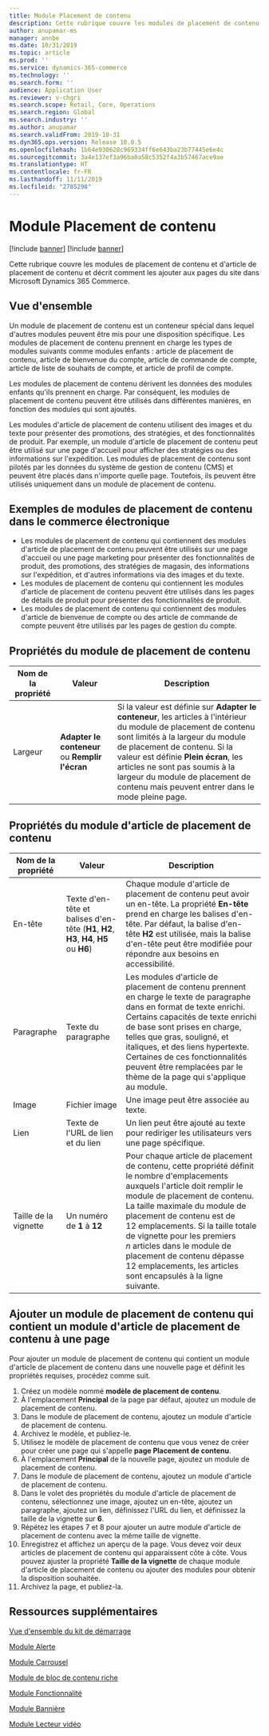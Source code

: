 ```yaml
---
title: Module Placement de contenu
description: Cette rubrique couvre les modules de placement de contenu et d'article de placement de contenu et décrit comment les ajouter aux pages du site dans Microsoft Dynamics 365 Commerce.
author: anupamar-ms
manager: annbe
ms.date: 10/31/2019
ms.topic: article
ms.prod: ''
ms.service: dynamics-365-commerce
ms.technology: ''
ms.search.form: ''
audience: Application User
ms.reviewer: v-chgri
ms.search.scope: Retail, Core, Operations
ms.search.region: Global
ms.search.industry: ''
ms.author: anupamar
ms.search.validFrom: 2019-10-31
ms.dyn365.ops.version: Release 10.0.5
ms.openlocfilehash: 1b64e930628c969334ff6e643ba23b77445e6e4c
ms.sourcegitcommit: 3a4e137ef3a96ba0a58c5352f4a3b57467ace9ae
ms.translationtype: HT
ms.contentlocale: fr-FR
ms.lasthandoff: 11/11/2019
ms.locfileid: "2785298"
---
```

# <a name="content-placement-module"></a>Module Placement de contenu

[!include [banner](includes/preview-banner.md)]
[!include [banner](includes/banner.md)]

Cette rubrique couvre les modules de placement de contenu et d'article de placement de contenu et décrit comment les ajouter aux pages du site dans Microsoft Dynamics 365 Commerce.

## <a name="overview"></a>Vue d'ensemble

Un module de placement de contenu est un conteneur spécial dans lequel d'autres modules peuvent être mis pour une disposition spécifique. Les modules de placement de contenu prennent en charge les types de modules suivants comme modules enfants : article de placement de contenu, article de bienvenue du compte, article de commande de compte, article de liste de souhaits de compte, et article de profil de compte.

Les modules de placement de contenu dérivent les données des modules enfants qu'ils prennent en charge. Par conséquent, les modules de placement de contenu peuvent être utilisés dans différentes manières, en fonction des modules qui sont ajoutés.

Les modules d'article de placement de contenu utilisent des images et du texte pour présenter des promotions, des stratégies, et des fonctionnalités de produit. Par exemple, un module d'article de placement de contenu peut être utilisé sur une page d'accueil pour afficher des stratégies ou des informations sur l'expédition. Les modules de placement de contenu sont pilotés par les données du système de gestion de contenu (CMS) et peuvent être placés dans n'importe quelle page. Toutefois, ils peuvent être utilisés uniquement dans un module de placement de contenu.

## <a name="examples-of-content-placement-modules-in-e-commerce"></a>Exemples de modules de placement de contenu dans le commerce électronique

* Les modules de placement de contenu qui contiennent des modules d'article de placement de contenu peuvent être utilisés sur une page d'accueil ou une page marketing pour présenter des fonctionnalités de produit, des promotions, des stratégies de magasin, des informations sur l'expédition, et d'autres informations via des images et du texte.
* Les modules de placement de contenu qui contiennent les modules d'article de placement de contenu peuvent être utilisés dans les pages de détails de produit pour présenter des fonctionnalités de produit.
* Les modules de placement de contenu qui contiennent des modules d'article de bienvenue de compte ou des article de commande de compte peuvent être utilisés par les pages de gestion du compte.

## <a name="content-placement-module-properties"></a>Propriétés du module de placement de contenu

| Nom de la propriété | Valeur | Description |
|---------------|-------|-------------|
| Largeur         | **Adapter le conteneur** ou **Remplir l'écran** | Si la valeur est définie sur **Adapter le conteneur**, les articles à l'intérieur du module de placement de contenu sont limités à la largeur du module de placement de contenu. Si la valeur est définie **Plein écran**, les articles ne sont pas soumis à la largeur du module de placement de contenu mais peuvent entrer dans le mode pleine page. |

## <a name="content-placement-item-module-properties"></a>Propriétés du module d'article de placement de contenu

| Nom de la propriété | Valeur | Description |
|---------------|-------|-------------|
| En-tête       | Texte d'en-tête et balises d'en-tête (**H1**, **H2**, **H3**, **H4**, **H5** ou **H6**) | Chaque module d'article de placement de contenu peut avoir un en-tête. La propriété **En-tête** prend en charge les balises d'en-tête. Par défaut, la balise d'en-tête **H2** est utilisée, mais la balise d'en-tête peut être modifiée pour répondre aux besoins en accessibilité. |
| Paragraphe     | Texte du paragraphe | Les modules d'article de placement de contenu prennent en charge le texte de paragraphe dans en format de texte enrichi. Certains capacités de texte enrichi de base sont prises en charge, telles que gras, souligné, et italiques, et des liens hypertexte. Certaines de ces fonctionnalités peuvent être remplacées par le thème de la page qui s'applique au module. |
| Image         | Fichier image | Une image peut être associée au texte. |
| Lien          | Texte de l'URL de lien et du lien | Un lien peut être ajouté au texte pour rediriger les utilisateurs vers une page spécifique. |
| Taille de la vignette     | Un numéro de **1** à **12** | Pour chaque article de placement de contenu, cette propriété définit le nombre d'emplacements auxquels l'article doit remplir le module de placement de contenu. La taille maximale du module de placement de contenu est de 12 emplacements. Si la taille totale de vignette pour les premiers *n* articles dans le module de placement de contenu dépasse 12 emplacements, les articles sont encapsulés à la ligne suivante. |

## <a name="add-a-content-placement-module-that-contains-a-content-placement-item-module-to-a-page"></a>Ajouter un module de placement de contenu qui contient un module d'article de placement de contenu à une page

Pour ajouter un module de placement de contenu qui contient un module d'article de placement de contenu dans une nouvelle page et définit les propriétés requises, procédez comme suit.

1. Créez un modèle nommé **modèle de placement de contenu**.
1. À l'emplacement **Principal** de la page par défaut, ajoutez un module de placement de contenu.
1. Dans le module de placement de contenu, ajoutez un module d'article de placement de contenu.
1. Archivez le modèle, et publiez-le.
1. Utilisez le modèle de placement de contenu que vous venez de créer pour créer une page qui s'appelle **page Placement de contenu**.
1. À l'emplacement **Principal** de la nouvelle page, ajoutez un module de placement de contenu.
1. Dans le module de placement de contenu, ajoutez un module d'article de placement de contenu.
1. Dans le volet des propriétés du module d'article de placement de contenu, sélectionnez une image, ajoutez un en-tête, ajoutez un paragraphe, ajoutez un lien, définissez l'URL du lien, et définissez la taille de la vignette sur **6**.
1. Répétez les étapes 7 et 8 pour ajouter un autre module d'article de placement de contenu avec la même taille de vignette.
1. Enregistrez et affichez un aperçu de la page. Vous devez voir deux articles de placement de contenu qui apparaissent côte à côte. Vous pouvez ajuster la propriété **Taille de la vignette** de chaque module d'article de placement de contenu ou ajouter des modules pour obtenir la disposition souhaitée.
1. Archivez la page, et publiez-la.

## <a name="additional-resources"></a>Ressources supplémentaires

[Vue d'ensemble du kit de démarrage](starter-kit-overview.md)

[Module Alerte](add-alert.md)

[Module Carrousel](add-carousel.md)

[Module de bloc de contenu riche](add-content-rich-block.md)

[Module Fonctionnalité](add-feature-module.md)

[Module Bannière](add-hero-module.md)

[Module Lecteur vidéo](add-video-player.md)
